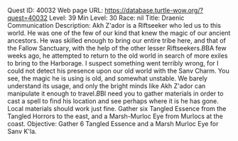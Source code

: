 Quest ID: 40032
Web page URL: https://database.turtle-wow.org/?quest=40032
Level: 39
Min Level: 30
Race: nil
Title: Draenic Communication
Description: Akh Z'ador is a Riftseeker who led us to this world. He was one of the few of our kind that knew the magic of our ancient ancestors. He was skilled enough to bring our entire tribe here, and that of the Fallow Sanctuary, with the help of the other lesser Riftseekers.$B$BA few weeks ago, he attempted to return to the old world in search of more exiles to bring to the Harborage. I suspect something went terribly wrong, for I could not detect his presence upon our old world with the Sanv Charm. You see, the magic he is using is old, and somewhat unstable. We barely understand its usage, and only the bright minds like Akh Z'ador can manipulate it enough to travel.$B$BI need you to gather materials in order to cast a spell to find his location and see perhaps where it is he has gone. Local materials should work just fine. Gather six Tangled Essence from the Tangled Horrors to the east, and a Marsh-Murloc Eye from Murlocs at the coast.
Objective: Gather 6 Tangled Essence and a Marsh Murloc Eye for Sanv K'la.
